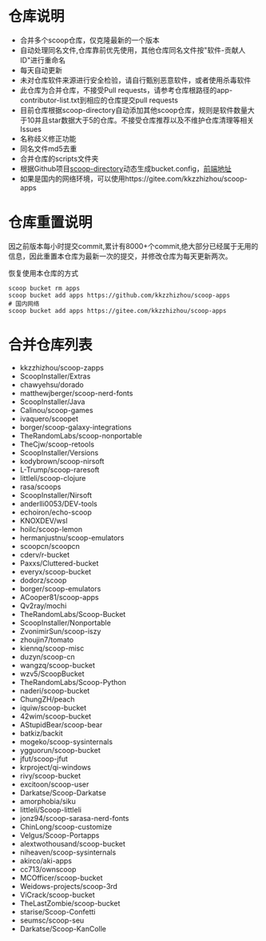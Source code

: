 # 仓库说明

- 合并多个scoop仓库，仅克隆最新的一个版本
- 自动处理同名文件,仓库靠前优先使用，其他仓库同名文件按"软件-贡献人ID"进行重命名
- 每天自动更新
- 未对仓库软件来源进行安全检验，请自行甄别恶意软件，或者使用杀毒软件
- 此仓库为合并仓库，不接受Pull requests，请参考仓库根路径的app-contributor-list.txt到相应的仓库提交pull requests
- 目前仓库根据scoop-directory自动添加其他scoop仓库，规则是软件数量大于10并且star数据大于5的仓库。不接受仓库推荐以及不维护仓库清理等相关Issues
- 名称歧义修正功能
- 同名文件md5去重
- 合并仓库的scripts文件夹
- 根据Github项目[scoop-directory](https://github.com/rasa/scoop-directory)动态生成bucket.config，[前端地址](https://rasa.github.io/scoop-directory/)
- 如果是国内的网络环境，可以使用https://gitee.com/kkzzhizhou/scoop-apps

# 仓库重置说明

因之前版本每小时提交commit,累计有8000+个commit,绝大部分已经属于无用的信息，因此重置本仓库为最新一次的提交，并修改仓库为每天更新两次。

恢复使用本仓库的方式

```
scoop bucket rm apps
scoop bucket add apps https://github.com/kkzzhizhou/scoop-apps
# 国内网络
scoop bucket add apps https://gitee.com/kkzzhizhou/scoop-apps
```

# 合并仓库列表

- kkzzhizhou/scoop-zapps
- ScoopInstaller/Extras
- chawyehsu/dorado
- matthewjberger/scoop-nerd-fonts
- ScoopInstaller/Java
- Calinou/scoop-games
- ivaquero/scoopet
- borger/scoop-galaxy-integrations
- TheRandomLabs/scoop-nonportable
- TheCjw/scoop-retools
- ScoopInstaller/Versions
- kodybrown/scoop-nirsoft
- L-Trump/scoop-raresoft
- littleli/scoop-clojure
- rasa/scoops
- ScoopInstaller/Nirsoft
- anderlli0053/DEV-tools
- echoiron/echo-scoop
- KNOXDEV/wsl
- hoilc/scoop-lemon
- hermanjustnu/scoop-emulators
- scoopcn/scoopcn
- cderv/r-bucket
- Paxxs/Cluttered-bucket
- everyx/scoop-bucket
- dodorz/scoop
- borger/scoop-emulators
- ACooper81/scoop-apps
- Qv2ray/mochi
- TheRandomLabs/Scoop-Bucket
- ScoopInstaller/Nonportable
- ZvonimirSun/scoop-iszy
- zhoujin7/tomato
- kiennq/scoop-misc
- duzyn/scoop-cn
- wangzq/scoop-bucket
- wzv5/ScoopBucket
- TheRandomLabs/Scoop-Python
- naderi/scoop-bucket
- ChungZH/peach
- iquiw/scoop-bucket
- 42wim/scoop-bucket
- AStupidBear/scoop-bear
- batkiz/backit
- mogeko/scoop-sysinternals
- ygguorun/scoop-bucket
- jfut/scoop-jfut
- krproject/qi-windows
- rivy/scoop-bucket
- excitoon/scoop-user
- Darkatse/Scoop-Darkatse
- amorphobia/siku
- littleli/Scoop-littleli
- jonz94/scoop-sarasa-nerd-fonts
- ChinLong/scoop-customize
- Velgus/Scoop-Portapps
- alextwothousand/scoop-bucket
- niheaven/scoop-sysinternals
- akirco/aki-apps
- cc713/ownscoop
- MCOfficer/scoop-bucket
- Weidows-projects/scoop-3rd
- ViCrack/scoop-bucket
- TheLastZombie/scoop-bucket
- starise/Scoop-Confetti
- seumsc/scoop-seu
- Darkatse/Scoop-KanColle
